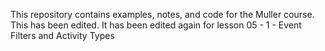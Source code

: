 This repository contains examples, notes, and code for the Muller course. This has been edited.
It has been edited again for lesson 05 - 1 - Event Filters and Activity Types
